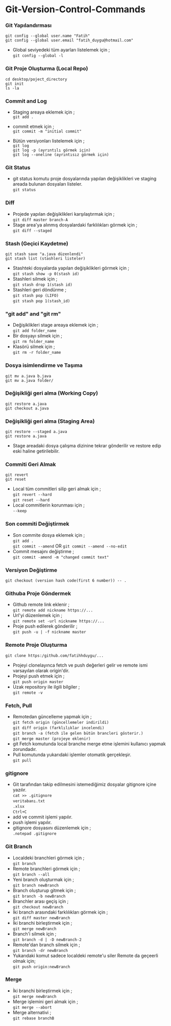 # Git-Version-Control-Commands

### Git Yapılandırması

`git config --global user.name "Fatih"` <br>
`git config --global user.email "fatih_duygu@hotmail.com"` <br>
- Global seviyedeki tüm ayarları listelemek için ; <br>
`git config --global -l` <br>


### Git Proje Oluşturma (Local Repo) <br>

`cd desktop/poject_directory`<br>
`git init`<br>
`ls -la`<br>


### Commit and Log 

- Staging areaya eklemek için ;<br>
`git add .`<br>

- commit etmek için ;<br>
`git commit -m "initial commit"`<br>

- Bütün versiyonları listelemek için ;<br>
`git log`<br>
`git log -p (ayrıntılı görmek için)`<br>
`git log --oneline (ayrıntısız görmek için)`<br>



### Git Status<br>
- git status komutu proje dosyalarında yapılan değişiklikleri ve staging areada bulunan dosyaları listeler.<br>
`git status`<br>


### Diff<br>
- Projede yapılan değişiklikleri karşılaştırmak için ;<br>
`git diff master branch-A`<br>
- Stage area'ya alınmış dosyalardaki farklılıkları görmek için ;<br>
`git diff --staged`<br>
 
 
 ### Stash (Geçici Kaydetme)<br>
 `git stash save "a.java düzenlendi"`<br>
 `git stash list (stashleri listeler)`<br>
- Stashteki dosyalarda yapılan değişiklikleri görmek için ;<br>
`git stash show -p 0(stash id)`<br>
- Stashleri silmek için ;<br>
`git stash drop 1(stash id)`<br>
- Stashleri geri döndürme ;<br>
`git stash pop (LIFO)`<br>
`git stash pop 1(stash_id)`<br>


### "git add" and "git rm"<br>
  - Değişiklikleri stage areaya eklemek için ;<br>
  `git add folder_name`<br>
  - Bir dosyayı silmek için ;<br>
  `git rm folder_name`<br>
  - Klasörü silmek için ;<br>
  `git rm -r folder_name`<br>
  
### Dosya isimlendirme ve Taşıma 
  `git mv a.java b.java`<br>
  `git mv a.java folder/`<br>
  
### Değişikliği geri alma (Working Copy)<br>
`git restore a.java`<br>
`git checkout a.java`<br>
 
 
### Değişikliği geri alma (Staging Area)<br>
`git restore --staged a.java`<br>
`git restore a.java`<br>
- Stage areadaki dosya çalışma dizinine tekrar gönderilir ve restore edip eski haline getirilebilir.<br>


### Commiti Geri Almak 
`git revert`<br>
`git reset`<br>
- Local tüm commitleri silip geri almak için ;<br>
`git revert --hard`<br>
`git reset --hard`<br>
- Local commitlerin korunması için ;<br>
`--keep`

### Son commiti Değiştirmek
- Son commite dosya eklemek için ; <br>
`git add .`<br>
`git commit --amend` OR `git commit --amend --no-edit`<br>
- Commit mesajını değiştirme ;<br>
`git commit -amend -m "changed commit text"`<br>


### Versiyon Değiştirme 
`git checkout (version hash code(first 6 number)) -- .`<br>

### Githuba Proje Göndermek

- Github remote link eklenir ;<br>
`git remote add nickname https://...`<br>
- Url'yi düzenlemek için ;<br>
`git remote set -url nickname https://...`<br>
- Proje push edilerek gönderilir ;<br>
`git push -u | -f nickname master`<br>


### Remote Proje Oluşturma

`git clone https:/github.com/fatihhduygu/...`<br>
- Projeyi clonelayınca fetch ve push değerleri gelir ve remote ismi varsayılan olarak origin'dir.<br>
- Projeyi push etmek için ;<br>
`git push origin master`<br>
- Uzak repository ile ilgili bilgiler ;<br>
`git remote -v`


### Fetch, Pull

- Remotedan güncelleme yapmak için ;<br>
`git fetch origin (güncellemeler indirildi)`<br>
`git diff origin (farklılıklar incelendi)`<br>
`git branch -a (fetch ile gelen bütün brancleri gösterir.)`<br>
`git merge master (projeye eklenir)`<br>
- git Fetch komutunda local branche merge etme işlemini kullanıcı yapmak zorundadır.<br>
- Pull komutunda yukarıdaki işlemler otomatik gerçekleşir.<br>
`git pull`<br>

### gitignore 
- Git tarafından takip edilmesini istemediğimiz dosyalar gitignore içine yazılır.<br>
`cat >> .gitignore`<br>
`veritabanı.txt`<br>
`.xlsx`<br>
`Ctrl+C`<br>
- add ve commit işlemi yapılır.<br>
- push işlemi yapılır.<br>
- gitignore dosyasını düzenlemek için ;<br>
`.notepad .gitignore`<br>


### Git Branch
- Localdeki branchleri görmek için ;<br>
`git branch`<br>
- Remote branchleri görmek için ;<br>
`git branch --all`
- Yeni branch oluşturmak için ;<br>
`git branch newBranch`<br>
- Branch oluşturup gitmek için ;<br>
`git branch -b newBranch`<br>
- Branchler arası geçiş için ;<br>
`git checkout newBranch`<br>
- İki branch arasındaki farklılıkları görmek için ;<br>
`git diff master newBranch`<br>
- İki branchi birleştirmek için ;<br>
`git merge newBranch`<br>
- Branch'i silmek için ;<br>
`git branch -d | -D newBranch-2`<br>
- Remote'dan branch silmek için ;<br>
`git branch -dr newBranch`
- Yukarıdaki komut sadece localdeki remote'u siler Remote da geçeerli olmak için;<br>
`git push origin:newBranch`<br>

### Merge 

- İki branchi birleştirmek için ;<br>
`git merge newBranch`<br>
- Merge işlemini geri almak için ;<br>
`git merge --abort`<br>
- Merge alternativi ;<br>
`git rebase branchB`<br>
